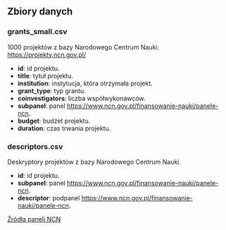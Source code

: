 ## Zbiory danych

### grants_small.csv

1000 projektów z bazy Narodowego Centrum Nauki: https://projekty.ncn.gov.pl/

 - **id**: id projektu.
 - **title**: tytuł projektu.
 - **institution**: instytucja, która otrzymała projekt.
 - **grant_type**: typ grantu.
 - **coinvestigators**: liczba współwykonawców.
 - **subpanel**: panel https://www.ncn.gov.pl/finansowanie-nauki/panele-ncn.
 - **budget**: budżet projektu.
 - **duration**: czas trwania projektu.


### descriptors.csv

Deskryptory projektów z bazy Narodowego Centrum Nauki. 

 - **id**: id projektu.
 - **subpanel**: panel https://www.ncn.gov.pl/finansowanie-nauki/panele-ncn.
 - **descriptor**: podpanel https://www.ncn.gov.pl/finansowanie-nauki/panele-ncn.
 
[Źródła paneli NCN](https://www.granty-na-badania.com/2013/06/skad-ncn-wzia-panele-naukowe.html#.Xm6Uit-YU38)
